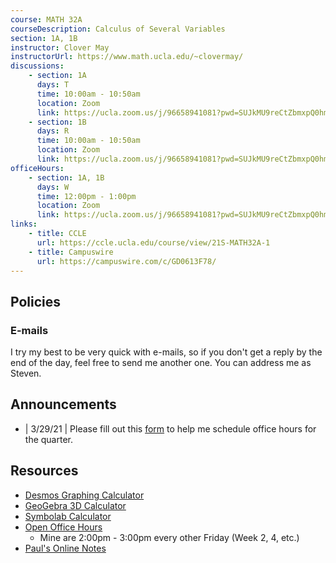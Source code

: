 ```yaml
---
course: MATH 32A
courseDescription: Calculus of Several Variables
section: 1A, 1B
instructor: Clover May
instructorUrl: https://www.math.ucla.edu/~clovermay/
discussions:
    - section: 1A
      days: T
      time: 10:00am - 10:50am
      location: Zoom
      link: https://ucla.zoom.us/j/96658941081?pwd=SUJkMU9reCtZbmxpQ0hmM3J4S3dtQT09
    - section: 1B
      days: R
      time: 10:00am - 10:50am
      location: Zoom
      link: https://ucla.zoom.us/j/96658941081?pwd=SUJkMU9reCtZbmxpQ0hmM3J4S3dtQT09
officeHours:
    - section: 1A, 1B
      days: W
      time: 12:00pm - 1:00pm
      location: Zoom
      link: https://ucla.zoom.us/j/96658941081?pwd=SUJkMU9reCtZbmxpQ0hmM3J4S3dtQT09
links:
    - title: CCLE
      url: https://ccle.ucla.edu/course/view/21S-MATH32A-1
    - title: Campuswire
      url: https://campuswire.com/c/GD0613F78/
---
```


## Policies

### E-mails

I try my best to be very quick with e-mails, so if you don't get a reply by the end of the day, feel free to send me another one. You can address me as Steven.

## Announcements

-   | 3/29/21 | Please fill out this [form](https://forms.gle/u4iXpvxNZSbaidZ8A) to help me schedule office hours for the quarter.

## Resources

-   [Desmos Graphing Calculator](https://www.desmos.com/calculator)
-   [GeoGebra 3D Calculator](http://geogebra.org/3d)
-   [Symbolab Calculator](https://www.symbolab.com/solver/calculus-calculator)
-   [Open Office Hours](https://ww3.math.ucla.edu/my-calendar/)
    -   Mine are 2:00pm - 3:00pm every other Friday (Week 2, 4, etc.)
-   [Paul's Online Notes](https://tutorial.math.lamar.edu/Classes/CalcIII/CalcIII.aspx)
